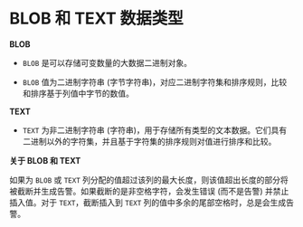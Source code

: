 # BLOB 和 TEXT 数据类型

**BLOB**

- `BLOB` 是可以存储可变数量的大数据二进制对象。

- `BLOB` 值为二进制字符串 (字节字符串)，对应二进制字符集和排序规则，比较和排序基于列值中字节的数值。

**TEXT**

- `TEXT` 为非二进制字符串 (字符串)，用于存储所有类型的文本数据。它们具有二进制以外的字符集，并且基于字符集的排序规则对值进行排序和比较。

**关于 BLOB 和 TEXT**

如果为 `BLOB` 或 `TEXT` 列分配的值超过该列的最大长度，则该值超出长度的部分将被截断并生成告警。如果截断的是非空格字符，会发生错误 (而不是告警) 并禁止插入值。对于 `TEXT`，截断插入到 `TEXT` 列的值中多余的尾部空格时，总是会生成告警。
